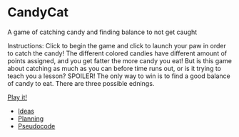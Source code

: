 # CandyCat

A game of catching candy and finding balance to not get caught
  
 Instructions:
 Click to begin the game and click to launch your paw in order to catch the candy!
 The different colored candies have different amount of points assigned, and you get fatter the more candy you eat!
 But is this game about catching as much as you can before time runs out, or is it trying to teach you
 a lesson? SPOILER! The only way to win is to find a good balance of candy to eat. There are three
 possible ednings.

[Play it!](https://pippinbarr.github.io/cart253-examples/topics/making/frogfrogfrog/index.html)

- [Ideas](./ideas.md)
- [Planning](./planning.md)
- [Pseudocode](./pseudocode.md)

